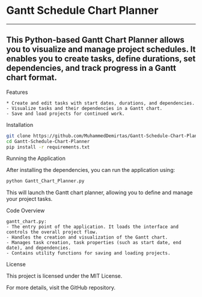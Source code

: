 # Gantt Schedule Chart Planner
-----------------------------------------------------------------
This Python-based Gantt Chart Planner allows you to visualize and manage project schedules. It enables you to create tasks, define durations, set dependencies, and track progress in a Gantt chart format.
-----------------------------------------------------------------
Features

    * Create and edit tasks with start dates, durations, and dependencies.
    - Visualize tasks and their dependencies in a Gantt chart.
    - Save and load projects for continued work.

Installation

```bash
git clone https://github.com/MuhammedDemirtas/Gantt-Schedule-Chart-Planner.git
cd Gantt-Schedule-Chart-Planner
pip install -r requirements.txt
```

Running the Application

After installing the dependencies, you can run the application using:
```bash
python Gantt_Chart_Planner.py
```
This will launch the Gantt chart planner, allowing you to define and manage your project tasks.

Code Overview

    gantt_chart.py: 
    - The entry point of the application. It loads the interface and controls the overall project flow.
    - Handles the creation and visualization of the Gantt chart.
    - Manages task creation, task properties (such as start date, end date), and dependencies.
    - Contains utility functions for saving and loading projects.

License

This project is licensed under the MIT License.

For more details, visit the GitHub repository.
